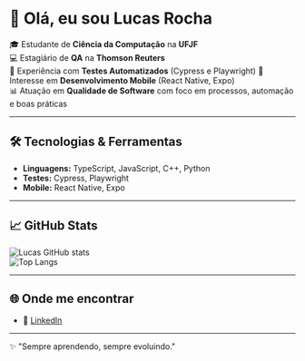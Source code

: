 # 👋 Olá, eu sou Lucas Rocha  

🎓 Estudante de **Ciência da Computação** na **UFJF**  
💻 Estagiário de **QA** na **Thomson Reuters**  
🚀 Experiência com **Testes Automatizados** (Cypress e Playwright)
📱 Interesse em **Desenvolvimento Mobile** (React Native, Expo)  
📊 Atuação em **Qualidade de Software** com foco em processos, automação e boas práticas  

---

## 🛠️ Tecnologias & Ferramentas
- **Linguagens:** TypeScript, JavaScript, C++, Python  
- **Testes:** Cypress, Playwright
- **Mobile:** React Native, Expo  

---

## 📈 GitHub Stats  
![Lucas GitHub stats](https://github-readme-stats.vercel.app/api?username=lucasdu01&show_icons=true&theme=dracula)  
![Top Langs](https://github-readme-stats.vercel.app/api/top-langs/?username=lucasdu01&layout=compact&theme=dracula)

---

## 🌐 Onde me encontrar
- 💼 [LinkedIn](https://www.linkedin.com/in/lucasrocha)  

---

✨ "Sempre aprendendo, sempre evoluindo."
